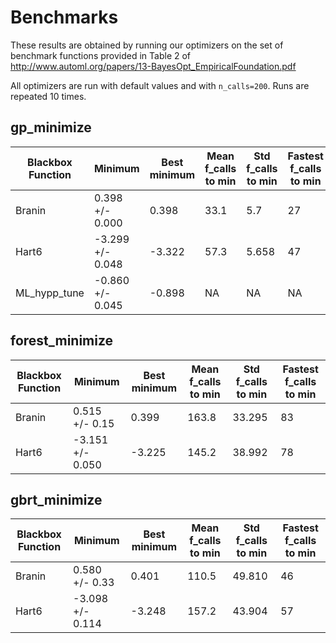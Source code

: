# Benchmarks

These results are obtained by running our optimizers on the set of benchmark
functions provided in Table 2 of http://www.automl.org/papers/13-BayesOpt_EmpiricalFoundation.pdf

All optimizers are run with default values and with `n_calls=200`. Runs are
repeated 10 times.

## gp_minimize

|Blackbox Function| Minimum | Best minimum | Mean f_calls to min | Std f_calls to min | Fastest f_calls to min
------------------|------------|-----------|---------------------|--------------------|-----------------------
|Branin| 0.398 +/- 0.000 |0.398 | 33.1 | 5.7 | 27
|Hart6| -3.299 +/- 0.048|-3.322 | 57.3 | 5.658 | 47
|ML_hypp_tune| -0.860 +/- 0.045 | -0.898 | NA | NA | NA

## forest_minimize

|Blackbox Function| Minimum | Best minimum | Mean f_calls to min | Std f_calls to min | Fastest f_calls to min
------------------|------------|-----------|---------------------|--------------------|-----------------------
|Branin| 0.515 +/- 0.15 |0.399 | 163.8 | 33.295 | 83
|Hart6| -3.151 +/- 0.050|-3.225 | 145.2 | 38.992 | 78

## gbrt_minimize

|Blackbox Function| Minimum | Best minimum | Mean f_calls to min | Std f_calls to min | Fastest f_calls to min
------------------|------------|-----------|---------------------|--------------------|-----------------------
|Branin| 0.580 +/- 0.33 |0.401 | 110.5 | 49.810 | 46
|Hart6| -3.098 +/- 0.114 |-3.248 | 157.2 | 43.904 | 57
